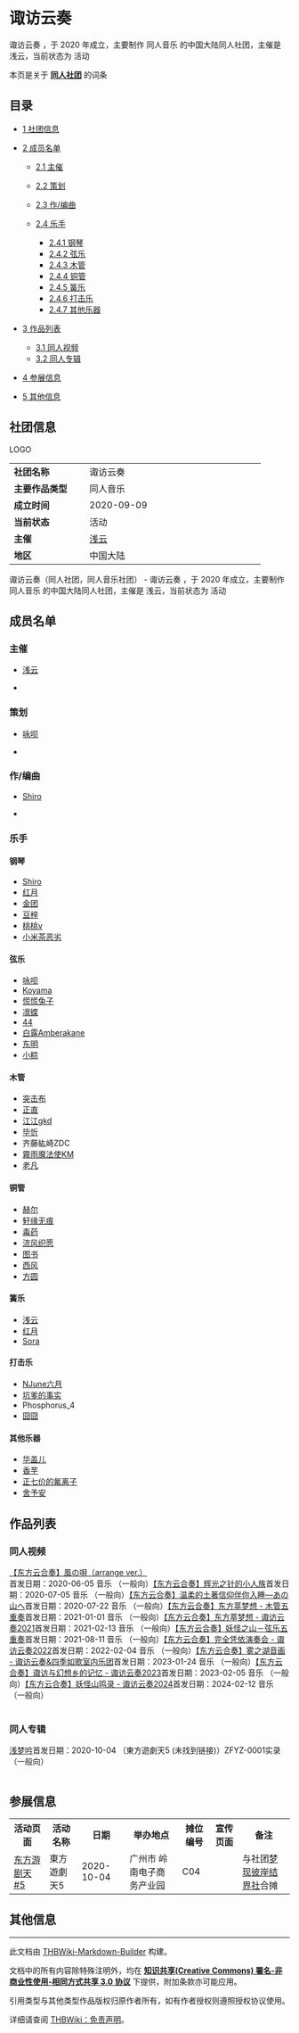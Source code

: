 # 诹访云奏

<!-- source html: G:\repos\THBWiki-Markdown-Builder\THBWikiMarkdown\Temp\main\5\56\ns0%3A%E8%AF%B9%E8%AE%BF%E4%BA%91%E5%A5%8F.html -->

诹访云奏 ，于 2020 年成立，主要制作 同人音乐 的中国大陆同人社团，主催是 浅云，当前状态为 活动

本页是关于 **[同人社团](./同人社团.md#同人社团)** 的词条

## 目录

- [1 社团信息](#社团信息)
- [2 成员名单](#成员名单)

  - [2.1 主催](#主催)
  - [2.2 策划](#策划)
  - [2.3 作/编曲](#作/编曲)
  - [2.4 乐手](#乐手)

    - [2.4.1 钢琴](#钢琴)
    - [2.4.2 弦乐](#弦乐)
    - [2.4.3 木管](#木管)
    - [2.4.4 铜管](#铜管)
    - [2.4.5 簧乐](#簧乐)
    - [2.4.6 打击乐](#打击乐)
    - [2.4.7 其他乐器](#其他乐器)






- [3 作品列表](#作品列表)

  - [3.1 同人视频](#同人视频)
  - [3.2 同人专辑](#同人专辑)



- [4 参展信息](#参展信息)
- [5 其他信息](#其他信息)





## 社团信息
[](./文件-诹访云奏LOGO.jpg.md)  [](./文件-诹访云奏LOGO.jpg.md)LOGO

<table><tbody><tr><td style="width:120px"><b>社团名称</b></td><td style="min-width:300px"> 诹访云奏 </td></tr><tr><td><b>主要作品类型</b></td><td>同人音乐</td></tr><tr><td><b>成立时间</b></td><td>2020-09-09</td></tr><tr><td><b>当前状态</b></td><td>活动</td></tr><tr><td><b>主催</b></td><td> <a href="./浅云.md" title="浅云">浅云</a> </td></tr><tr><td><b>地区</b></td><td>中国大陆</td></tr></tbody></table>

诹访云奏（同人社团，同人音乐社团） - 诹访云奏 ，于 2020 年成立，主要制作 同人音乐 的中国大陆同人社团，主催是 浅云，当前状态为 活动

## 成员名单

### 主催
- [浅云](https://space.bilibili.com/30809149)

- [](./文件-浅云.png.md)


### 策划
- [咏呗](https://space.bilibili.com/2058266)

- [](./文件-咏呗1.png.md)


### 作/编曲
- [Shiro](http://space.bilibili.com/8375593)

- [](./文件-Shiro.jpg.md)


### 乐手

#### 钢琴
- [Shiro](http://space.bilibili.com/8375593)
- [红月](https://space.bilibili.com/2964050)
- [金团](https://space.bilibili.com/4700666)
- [豆梓](https://space.bilibili.com/1437306551)
- [桃桃v](https://space.bilibili.com/14994805)
- [小米茶恶劣](https://space.bilibili.com/2131343)


#### 弦乐
- [咏呗](https://space.bilibili.com/2058266)
- [Koyama](https://space.bilibili.com/6332381)
- [慌慌兔子](https://space.bilibili.com/33816499)
- [凛蝶](https://space.bilibili.com/13356653)
- [44](https://space.bilibili.com/185218)
- [白露Amberakane](https://space.bilibili.com/7732576)
- [东明](https://space.bilibili.com/15870710)
- [小粽](https://space.bilibili.com/121354193)


#### 木管
- [突击布](https://space.bilibili.com/23318892)
- [正直](https://space.bilibili.com/30531990)
- [江江gkd](https://space.bilibili.com/13227072)
- [毕忻](https://space.bilibili.com/12103776)
- 齐藤紘崎ZDC
- [霧雨魔法使KM](https://space.bilibili.com/452132603)
- [老凡](https://space.bilibili.com/3963079)


#### 铜管
- [赫尔](https://space.bilibili.com/25163239)
- [轩缘无痕](https://space.bilibili.com/2863856)
- [毒药](https://space.bilibili.com/8284767)
- [流风织愿](https://space.bilibili.com/2830327)
- [图书](https://space.bilibili.com/447720)
- [西风](https://space.bilibili.com/506441154)
- [方圆](https://space.bilibili.com/12152313)


#### 簧乐
- [浅云](https://space.bilibili.com/30809149)
- [红月](https://space.bilibili.com/2964050)
- [Sora](https://space.bilibili.com/4377673)


#### 打击乐
- [NJune六月](https://space.bilibili.com/32262433)
- [坑爹的事实](https://space.bilibili.com/13888549)
- Phosphorus_4
- [囧囧](https://space.bilibili.com/12983158)


#### 其他乐器
- [华盖儿](https://space.bilibili.com/350703483)
- [香芋](https://space.bilibili.com/15494726)
- [正七价的氟离子](https://space.bilibili.com/46296055)
- [舍予安](https://space.bilibili.com/500742503)


## 作品列表

### 同人视频
[](./【东方云合奏】風の唄（arrange_ver.）.md)[【东方云合奏】風の唄（arrange ver.）](./【东方云合奏】風の唄（arrange_ver.）.md)首发日期：2020-06-05 音乐 （一般向）[](./【东方云合奏】辉光之针的小人族.md)[【东方云合奏】辉光之针的小人族](./【东方云合奏】辉光之针的小人族.md)首发日期：2020-07-05 音乐 （一般向）[](./【东方云合奏】温柔的土著信仰伴你入睡—あの山へ.md)[【东方云合奏】温柔的土著信仰伴你入睡—あの山へ](./【东方云合奏】温柔的土著信仰伴你入睡—あの山へ.md)首发日期：2020-07-22 音乐 （一般向）[](./【东方云合奏】东方萃梦想_-_木管五重奏.md)[【东方云合奏】东方萃梦想 - 木管五重奏](./【东方云合奏】东方萃梦想_-_木管五重奏.md)首发日期：2021-01-01 音乐 （一般向）[](./【东方云合奏】东方萃梦想_-_诹访云奏2021.md)[【东方云合奏】东方萃梦想 - 诹访云奏2021](./【东方云合奏】东方萃梦想_-_诹访云奏2021.md)首发日期：2021-02-13 音乐 （一般向）[](./【东方云合奏】妖怪之山－弦乐五重奏.md)[【东方云合奏】妖怪之山－弦乐五重奏](./【东方云合奏】妖怪之山－弦乐五重奏.md)首发日期：2021-08-11 音乐 （一般向）[](./【东方云合奏】完全凭依演奏会_-_诹访云奏2022.md)[【东方云合奏】完全凭依演奏会 - 诹访云奏2022](./【东方云合奏】完全凭依演奏会_-_诹访云奏2022.md)首发日期：2022-02-04 音乐 （一般向）[](./【东方云合奏】雾之湖音画_-_诹访云奏&四季如歌室内乐团.md)[【东方云合奏】雾之湖音画 - 诹访云奏&amp;四季如歌室内乐团](./【东方云合奏】雾之湖音画_-_诹访云奏&四季如歌室内乐团.md)首发日期：2023-01-24 音乐 （一般向）[](./【东方云合奏】诹访与幻想乡的记忆_-_诹访云奏2023.md)[【东方云合奏】诹访与幻想乡的记忆 - 诹访云奏2023](./【东方云合奏】诹访与幻想乡的记忆_-_诹访云奏2023.md)首发日期：2023-02-05 音乐 （一般向）[](./【东方云合奏】妖怪山鸣录_-_诹访云奏2024.md)[【东方云合奏】妖怪山鸣录 - 诹访云奏2024](./【东方云合奏】妖怪山鸣录_-_诹访云奏2024.md)首发日期：2024-02-12 音乐 （一般向）
<table><style data-mw-deduplicate="TemplateStyles:r686458">.mw-parser-output .simple_work{display:grid;min-height:calc(120px + 0.5rem);grid-template-columns:calc(120px + 0.5rem)1fr;grid-template-rows:auto 1fr;grid-template-areas:"cover title""cover props";overflow:hidden}.mw-parser-output .simple_work-cover{grid-area:cover;align-self:center;justify-self:center;overflow:hidden;max-width:100%;max-height:100%;padding:0.25rem;word-break:break-all}.mw-parser-output .simple_work-cover a.new{display:block;text-align:center;padding:0.25rem}.mw-parser-output .simple_work-title{grid-area:title;margin-top:0.25rem;padding-left:0.25rem;font-weight:bold}.mw-parser-output .simple_work-props{grid-area:props;padding-left:0.25rem}.mw-parser-output .simple_work-prop{margin:0.125rem 0}</style>

<link rel="mw-deduplicated-inline-style" href="mw-data:TemplateStyles:r686458">

<link rel="mw-deduplicated-inline-style" href="mw-data:TemplateStyles:r686458">

<link rel="mw-deduplicated-inline-style" href="mw-data:TemplateStyles:r686458">

<link rel="mw-deduplicated-inline-style" href="mw-data:TemplateStyles:r686458">

<link rel="mw-deduplicated-inline-style" href="mw-data:TemplateStyles:r686458">

<link rel="mw-deduplicated-inline-style" href="mw-data:TemplateStyles:r686458">

<link rel="mw-deduplicated-inline-style" href="mw-data:TemplateStyles:r686458">

<link rel="mw-deduplicated-inline-style" href="mw-data:TemplateStyles:r686458">

<link rel="mw-deduplicated-inline-style" href="mw-data:TemplateStyles:r686458">
</table>



### 同人专辑
[](./浅梦吟.md)[浅梦吟](./浅梦吟.md)首发日期：2020-10-04 （東方遊劇天5 (未找到链接)）ZFYZ-0001实录 （一般向）
<table><link rel="mw-deduplicated-inline-style" href="mw-data:TemplateStyles:r686458">
</table>



## 参展信息

<table><tbody><tr><th class="活动页面">活动页面</th><th class="活动名称">活动名称</th><th class="日期">日期</th><th class="举办地点">举办地点</th><th class="摊位编号">摊位编号</th><th class="宣传页面">宣传页面</th><th class="备注">备注</th></tr><tr data-row-number="1" class="row-odd"><td class="活动页面 smwtype_wpg"><span class="smw-subobject-entity"><a href="/%E4%B8%9C%E6%96%B9%E6%B8%B8%E5%89%A7%E5%A4%A9#5" title="东方游剧天">东方游剧天#5</a></span></td><td class="活动名称 smwtype_txt">東方遊劇天5</td><td class="日期 smwtype_dat" data-sort-value="2459126.5">2020-10-04</td><td class="举办地点 smwtype_txt">广州市 岭南电子商务产业园</td><td class="摊位编号 smwtype_txt">C04</td><td class="宣传页面 smwtype_lin"></td><td class="备注 smwtype_txt">与社团<a href="./梦现彼岸结界社.md" title="梦现彼岸结界社">梦现彼岸结界社</a>合摊</td></tr></tbody></table>



## 其他信息




---

此文档由 [THBWiki-Markdown-Builder](https://github.com/Delsin-Yu/THBWiki-Markdown-Builder) 构建。

文档中的所有内容除特殊注明外，均在 [**知识共享(Creative Commons) 署名-非商业性使用-相同方式共享 3.0 协议**](https://creativecommons.org/licenses/by-sa/3.0/deed.zh-hans) 下提供，附加条款亦可能应用。

引用类型与其他类型作品版权归原作者所有，如有作者授权则遵照授权协议使用。

详细请查阅 [THBWiki：免责声明](https://thbwiki.cc/THBWiki:%E5%85%8D%E8%B4%A3%E5%A3%B0%E6%98%8E)。

